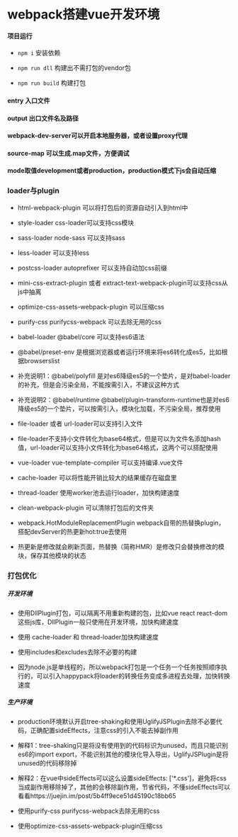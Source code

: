 # webpack搭建vue开发环境

#### 项目运行

- `npm i` 安装依赖

- `npm run dll` 构建出不需打包的vendor包

- `npm run build` 构建打包

#### entry 入口文件

#### output 出口文件名及路径

#### webpack-dev-server可以开启本地服务器，或者设置proxy代理

#### source-map 可以生成.map文件，方便调试

#### mode取值development或者production，production模式下js会自动压缩

### loader与plugin

- html-webpack-plugin 可以将打包后的资源自动引入到html中

- style-loader css-loader可以支持css模块

- sass-loader node-sass 可以支持sass

- less-loader 可以支持less

- postcss-loader autoprefixer 可以支持自动加css前缀

- mini-css-extract-plugin 或者 extract-text-webpack-plugin可以支持css从js中抽离

- optimize-css-assets-webpack-plugin 可以压缩css

- purify-css purifycss-webpack 可以去除无用的css

- babel-loader @babel/core 可以支持es6语法

- @babel/preset-env 是根据浏览器或者运行环境来将es6转化成es5，比如根据browserslist

- 补充说明1：@babel/polyfill 是对es6降级es5的一个垫片，是对babel-loader的补充，但是会污染全局，不能按需引入，不建议这种方式

- 补充说明2：@babel/runtime @babel/plugin-transform-runtime也是对es6降级es5的一个垫片，可以按需引入，模块化加载，不污染全局，推荐使用

- file-loader 或者 url-loader可以支持引入文件

- file-loader不支持小文件转化为base64格式，但是可以为文件名添加hash值，url-loader可以支持小文件转化为base64格式，这两个可以搭配使用

- vue-loader vue-template-compiler 可以支持编译.vue文件

- cache-loader 可以将性能开销比较大的结果缓存在磁盘里

- thread-loader 使用worker池去运行loader，加快构建速度

- clean-webpack-plugin 可以清除打包后的文件夹

- webpack.HotModuleReplacementPlugin webpack自带的热替换plugin，搭配devServer的热更新hot:true去使用

- 热更新是修改就会刷新页面，热替换（简称HMR）是修改只会替换修改的模块，保存其他模块的状态


### 打包优化

##### 开发环境

- 使用DllPlugin打包，可以隔离不用重新构建的包，比如vue react react-dom这些js库，DllPlugin一般只使用在开发环境，加快构建速度

- 使用 cache-loader 和 thread-loader加快构建速度

- 使用includes和excludes去除不必要的构建

- 因为node.js是单线程的，所以webpack打包是一个任务一个任务按照顺序执行的，可以引入happypack将loader的转换任务变成多进程去处理，加快转换速度

##### 生产环境

- production环境默认开启tree-shaking和使用UglifyJSPlugin去除不必要代码，正确配置sideEffects，注意css的引入不能去掉副作用

- 解释1：tree-shaking只是将没有使用到的代码标识为unused，而且只能识别es6的import export，不能识别其他的模块化导入导出，UglifyJSPlugin是将unused的代码移除掉

- 解释2：在vue中sideEffects可以这么设置sideEffects: ['*.css']，避免将css当成副作用移除掉了，其他的会移除副作用，节省代码，不懂sideEffects可以看看https://juejin.im/post/5b4ff9ece51d45190c18bb65

- 使用purify-css purifycss-webpack去除无用的css

- 使用optimize-css-assets-webpack-plugin压缩css


